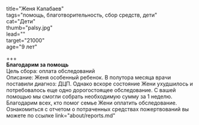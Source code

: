 title="Женя Капабаев"  
tags="помощь, благотворительность, сбор средств, дети"  
cat="Дети"  
thumb="palsy.jpg"  
lead=""  
target="21000"  
age="9 лет"  

+++  
**Благодарим за помощь**  
Цель сбора: оплата обследований  
Описание: Женя особенный ребенок. В полутора месяца врачи поставили диагноз: ДЦП. Однако вскоре состояние Жени ухудшилось и потребовалось еще одно дорогостоящее обследование. С вашей помощью мы смогли собрать необходимую сумму за 1 неделю.   
Благодарим всех, кто помог семье Жени оплатить обследование. Ознакомиться с отчетом о потраченных средствах пожертвований вы можете по ссылке link="about/reports.md"
